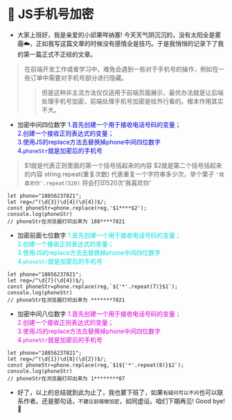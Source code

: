 # :hatching_chick: JS手机号加密




* 大家上班好，我是亲爱的小邱果咩纳塞! 今天天气阴沉沉的，没有太阳全是雾霾☁️，正如我写这篇文章的时候没有感情全是技巧。于是我悄悄的记录下了我的第一篇正式不正经的文章。



>在前端开发工作或者学习中，难免会遇到一些对于手机号的操作，例如在一些订单中需要对手机号部分进行隐藏。
>> 但是这种非主流方法仅仅适用于前端页面展示，最优办法就是让后端处理手机号加密，前端处理手机号加密是给外行看的。根本作用其实不大。



* 加密中间四位数字
<font color="#0000dd">1.首先创建一个用于接收电话号码的变量；</font><br />
<font color="#0000dd">2.创建一个接收正则表达式的变量；</font><br />
<font color="#0000dd">3.使用JS的replace方法去替换掉phone中间四位数字</font><br />
<font color="#0000dd">4.`phoneStr`就是加密后的手机号</font><br />
> $1就是代表正则里面的第一个括号括起来的内容 $2就是第二个括号括起来的内容
> string.repeat(重复次数) 代表重复一个字符串多少次，举个栗子
`'我喜欢你'.repeat(520)`
> 将会打印520次'我喜欢你'
```
let phone="18856237821";
let reg=/^(\d{3})\d{4}(\d{4})$/;
const phoneStr=phone.replace(reg,'$1****$2');
console.log(phoneStr)
// phoneStr在浏览器打印出来为 188****7821
```



* 加密前面七位数字
<font color="#00dddd">1.首先创建一个用于接收电话号码的变量；</font><br />
<font color="#00dddd">2.创建一个接收正则表达式的变量；</font><br />
<font color="#00dddd">3.使用JS的replace方法去替换掉phone中间四位数字</font><br />
<font color="#00dddd">4.`phoneStr`就是加密后的手机号</font><br />
```
let phone="18856237821";
let reg=/^\d{7}(\d{4})$/;
const phoneStr=phone.replace(reg,`${'*'.repeat(7)}$1`);
console.log(phoneStr)
// phoneStr在浏览器打印出来为 *******7821
```



* 加密中间八位数字
<font color="#dd00dd">1.首先创建一个用于接收电话号码的变量；</font><br />
<font color="#dd00dd">2.创建一个接收正则表达式的变量；</font><br />
<font color="#dd00dd">3.使用JS的replace方法去替换掉phone中间四位数字</font><br />
<font color="#dd00dd">4.`phoneStr`就是加密后的手机号</font><br />
```
let phone="18856237821";
let reg=/^(\d{1})\d{8}(\d{2})$/;
const phoneStr=phone.replace(reg,`$1${'*'.repeat(8)}$2`);
console.log(phoneStr)
// phoneStr在浏览器打印出来为 1********07
```



* 好了，以上的总结就到此为止了，我也要下班了，如果`有疑问可以不问`也可以联系作者。还是那句话，`不建议前端做加密`，如同虚设。咱们下期再见! Good bye! 🌸